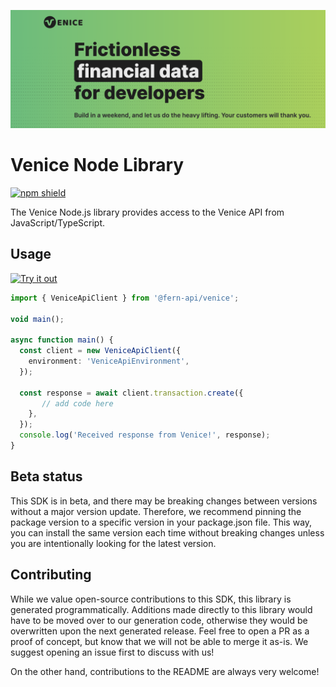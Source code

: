 ![venice image](./static/hero.png)

# Venice Node Library

[![npm shield](https://img.shields.io/npm/v/@fern-api/{company})](https://www.npmjs.com/package/@fern-api/{company})

The Venice Node.js library provides access to the Venice API from JavaScript/TypeScript.

## Usage

[![Try it out](https://developer.stackblitz.com/img/open_in_stackblitz.svg)](TODO)

```typescript
import { VeniceApiClient } from '@fern-api/venice';

void main();

async function main() {
  const client = new VeniceApiClient({
    environment: 'VeniceApiEnvironment',
  });

  const response = await client.transaction.create({
       // add code here
    },
  });
  console.log('Received response from Venice!', response);
}

```

## Beta status

This SDK is in beta, and there may be breaking changes between versions without a major version update. Therefore, we recommend pinning the package version to a specific version in your package.json file. This way, you can install the same version each time without breaking changes unless you are intentionally looking for the latest version.

## Contributing

While we value open-source contributions to this SDK, this library is generated programmatically. Additions made directly to this library would have to be moved over to our generation code, otherwise they would be overwritten upon the next generated release. Feel free to open a PR as a proof of concept, but know that we will not be able to merge it as-is. We suggest opening an issue first to discuss with us!

On the other hand, contributions to the README are always very welcome!
